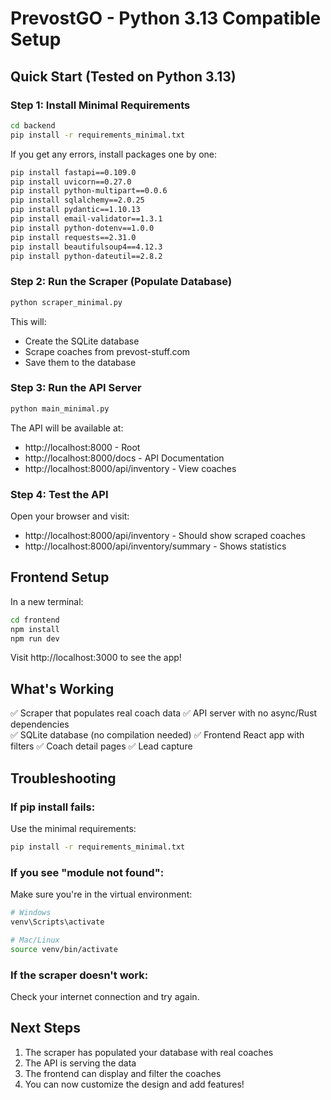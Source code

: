# PrevostGO - Python 3.13 Compatible Setup

## Quick Start (Tested on Python 3.13)

### Step 1: Install Minimal Requirements

```bash
cd backend
pip install -r requirements_minimal.txt
```

If you get any errors, install packages one by one:
```bash
pip install fastapi==0.109.0
pip install uvicorn==0.27.0
pip install python-multipart==0.0.6
pip install sqlalchemy==2.0.25
pip install pydantic==1.10.13
pip install email-validator==1.3.1
pip install python-dotenv==1.0.0
pip install requests==2.31.0
pip install beautifulsoup4==4.12.3
pip install python-dateutil==2.8.2
```

### Step 2: Run the Scraper (Populate Database)

```bash
python scraper_minimal.py
```

This will:
- Create the SQLite database
- Scrape coaches from prevost-stuff.com
- Save them to the database

### Step 3: Run the API Server

```bash
python main_minimal.py
```

The API will be available at:
- http://localhost:8000 - Root
- http://localhost:8000/docs - API Documentation
- http://localhost:8000/api/inventory - View coaches

### Step 4: Test the API

Open your browser and visit:
- http://localhost:8000/api/inventory - Should show scraped coaches
- http://localhost:8000/api/inventory/summary - Shows statistics

## Frontend Setup

In a new terminal:

```bash
cd frontend
npm install
npm run dev
```

Visit http://localhost:3000 to see the app!

## What's Working

✅ Scraper that populates real coach data
✅ API server with no async/Rust dependencies  
✅ SQLite database (no compilation needed)
✅ Frontend React app with filters
✅ Coach detail pages
✅ Lead capture

## Troubleshooting

### If pip install fails:
Use the minimal requirements:
```bash
pip install -r requirements_minimal.txt
```

### If you see "module not found":
Make sure you're in the virtual environment:
```bash
# Windows
venv\Scripts\activate

# Mac/Linux
source venv/bin/activate
```

### If the scraper doesn't work:
Check your internet connection and try again.

## Next Steps

1. The scraper has populated your database with real coaches
2. The API is serving the data
3. The frontend can display and filter the coaches
4. You can now customize the design and add features!
